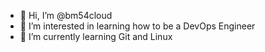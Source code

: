 - 👋 Hi, I’m @bm54cloud
- 👀 I’m interested in learning how to be a DevOps Engineer
- 🌱 I’m currently learning Git and Linux

<!---
bm54cloud/bm54cloud is a ✨ special ✨ repository because its `README.md` (this file) appears on your GitHub profile.
You can click the Preview link to take a look at your changes.
--->
